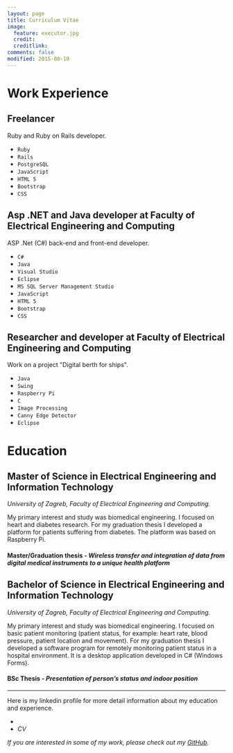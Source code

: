 ```yaml
---
layout: page
title: Curriculum Vitae
image:
  feature: executor.jpg
  credit:
  creditlink:
comments: false
modified: 2015-08-10
---
```


# <i class="fa fa-coffee"></i> Work Experience

## Freelancer

Ruby and Ruby on Rails developer.

* ```Ruby```
* ```Rails```
* ```PostgreSQL```
* ```JavaScript```
* ```HTML 5```
* ```Bootstrap```
* ```CSS```

## Asp .NET and Java developer at Faculty of Electrical Engineering and Computing

ASP .Net (C#) back-end and front-end developer.

* ```C#```
* ```Java```
* ```Visual Studio```
* ```Eclipse```
* ```MS SQL Server Management Studio```
* ```JavaScript```
* ```HTML 5```
* ```Bootstrap```
* ```CSS```

## Researcher and developer at Faculty of Electrical Engineering and Computing

Work on a project "Digital berth for ships".

* ```Java```
* ```Swing```
* ```Raspberry Pi```
* ```C```
* ```Image Processing```
* ```Canny Edge Detector```
* ```Eclipse```


# <i class="fa fa-graduation-cap"></i> Education

## Master of Science in Electrical Engineering and Information Technology
<i class="fa fa-university"></i> _University of Zagreb, Faculty of Electrical Engineering and Computing._

My primary interest and study was biomedical engineering. I focused on heart and diabetes research.
For my graduation thesis I developed a platform for patients suffering from diabetes. The platform was based on Raspberry Pi.

#### <i class="fa fa-paperclip"></i> Master/Graduation thesis - _Wireless transfer and integration of data from digital medical instruments to a unique health platform_ <a href="http://marvin.kset.org/~cex/MirkoCerovac.pdf" download="MasterThesis.pdf"><i class="fa fa-cloud-download"></i></a>

## Bachelor of Science in Electrical Engineering and Information Technology
<i class="fa fa-university"></i> _University of Zagreb, Faculty of Electrical Engineering and Computing._

My primary interest and study was biomedical engineering. I focused on basic patient monitoring (patient
status, for example: heart rate, blood pressure, patient location and movement). For my graduation thesis
I developed a software program for remotely monitoring patient status in a hospital environment.
It is a desktop application developed in C# (Windows Forms).

#### <i class="fa fa-paperclip"></i> BSc Thesis - _Presentation of person’s status and indoor position_ <a href="http://marvin.kset.org/~cex/Mirko%20Cerovac%20zavr%C5%A1ni.pdf" download="MasterThesis.pdf"><i class="fa fa-cloud-download"></i></a>


________________________________________________________________________________________________________________________


Here is my linkedin profile for more detail information about my education and experience.

* <a href="https://www.linkedin.com/in/mirkocerovac" target="_blank"><i class="fa fa-linkedin"/></a>
* CV <a href="http://marvin.kset.org/~cex/CV-MirkoCerovac.pdf" download="MasterThesis.pdf"><i class="fa fa-cloud-download"></i></a>


If you are interested in some of my work, please check out my <a href="https://github.com/MirkoC" target="_blank">GitHub</a>. <a href="https://github.com/MirkoC" target="_blank"><i class="fa fa-github"/></a>


